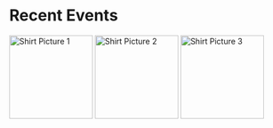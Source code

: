 # Recent Events
<img src= "../assets/images/shirts1.jpg" alt="Shirt Picture 1" height=150 width = 150 align="center" loading="eager"/>
<img src= "../assets/images/shirts2.jpg" alt="Shirt Picture 2" height=150 width = 150 align="center" loading="eager"/>
<img src= "../assets/images/shirts3.jpg" alt="Shirt Picture 3" height=150 width = 150 align="center" loading="eager"/>